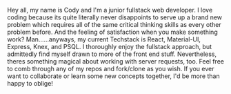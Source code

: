 Hey all, my name is Cody and I'm a junior fullstack web developer. I love coding because its quite literally never disappoints to serve up a brand new problem which requires all of the same critical thinking skills as every other problem before. And the feeling of satisfaction when you make something work? Man......anyways, my current Techstack is React, Material-UI, Express, Knex, and PSQL. I thoroughly enjoy the fullstack approach, but admittedly find myself drawn to more of the front end stuff. Nevertheless, theres something magical about working with server requests, too. Feel free to comb through any of my repos and fork/clone as you wish. If you ever want to collaborate or learn some new concepts together, I'd be more than happy to oblige!
